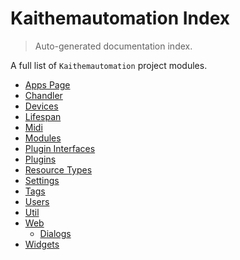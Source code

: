 # Kaithemautomation Index

> Auto-generated documentation index.

A full list of `Kaithemautomation` project modules.

- [Apps Page](./apps_page.md#apps-page)
- [Chandler](./chandler.md#chandler)
- [Devices](./devices.md#devices)
- [Lifespan](./lifespan.md#lifespan)
- [Midi](./midi.md#midi)
- [Modules](./modules.md#modules)
- [Plugin Interfaces](./plugin_interfaces.md#plugin-interfaces)
- [Plugins](./plugins.md#plugins)
- [Resource Types](./resource_types.md#resource-types)
- [Settings](./settings.md#settings)
- [Tags](./tags.md#tags)
- [Users](./users.md#users)
- [Util](./util.md#util)
- [Web](web/index.md#web)
    - [Dialogs](web/dialogs.md#dialogs)
- [Widgets](./widgets.md#widgets)
